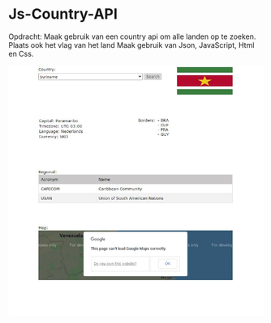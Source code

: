 # Js-Country-API

Opdracht: 
Maak gebruik van een country api om alle landen op te zoeken. 
Plaats ook het vlag van het land
Maak gebruik van Json, JavaScript, Html en Css. 

![](countries/images/Screenshot%20js%20country%20app.jpg)
